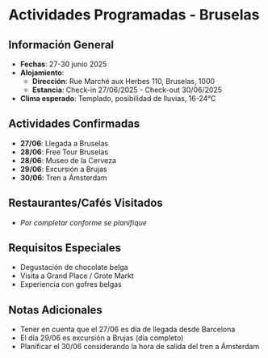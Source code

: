 # Actividades Programadas - Bruselas

## Información General
- **Fechas**: 27-30 junio 2025
- **Alojamiento**: 
  * **Dirección**: Rue Marché aux Herbes 110, Bruselas, 1000
  * **Estancia**: Check-in 27/06/2025 - Check-out 30/06/2025
- **Clima esperado**: Templado, posibilidad de lluvias, 16-24°C

## Actividades Confirmadas
- **27/06**: Llegada a Bruselas
- **28/06**: Free Tour Bruselas
- **28/06**: Museo de la Cerveza
- **29/06**: Excursión a Brujas
- **30/06**: Tren a Ámsterdam

## Restaurantes/Cafés Visitados
- *Por completar conforme se planifique*

## Requisitos Especiales
- Degustación de chocolate belga
- Visita a Grand Place / Grote Markt
- Experiencia con gofres belgas

## Notas Adicionales
- Tener en cuenta que el 27/06 es día de llegada desde Barcelona
- El día 29/06 es excursión a Brujas (día completo)
- Planificar el 30/06 considerando la hora de salida del tren a Ámsterdam